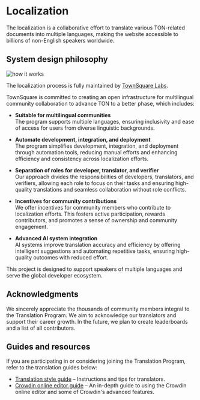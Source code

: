 # Localization

The localization is a collaborative effort to translate various TON-related documents into multiple languages, making the website accessible to billions of non-English speakers worldwide.

## System design philosophy
![how it works](/img/localizationProgramGuideline/localization-program.png)

The localization process is fully maintained by [TownSquare Labs](https://github.com/TownSquareXYZ).

TownSquare is committed to creating an open infrastructure for multilingual community collaboration to advance TON to a better phase, which includes:

* **Suitable for multilingual communities**   
   The program supports multiple languages, ensuring inclusivity and ease of access for users from diverse linguistic backgrounds.

* **Automate development, integration, and deployment**  
   The program simplifies development, integration, and deployment through automation tools, reducing manual efforts and enhancing efficiency and consistency across localization efforts.

* **Separation of roles for developer, translator, and verifier**  
   Our approach divides the responsibilities of developers, translators, and verifiers, allowing each role to focus on their tasks and ensuring high-quality translations and seamless collaboration without role conflicts.

* **Incentives for community contributions**  
   We offer incentives for community members who contribute to localization efforts. This fosters active participation, rewards contributors, and promotes a sense of ownership and community engagement.

* **Advanced AI system integration**  
   AI systems improve translation accuracy and efficiency by offering intelligent suggestions and automating repetitive tasks, ensuring high-quality outcomes with reduced effort.

This project is designed to support speakers of multiple languages and serve the global developer ecosystem.

## Acknowledgments
We sincerely appreciate the thousands of community members integral to the Translation Program. We aim to acknowledge our translators and support their career growth. In the future, we plan to create leaderboards and a list of all contributors.

## Guides and resources
If you are participating in or considering joining the Translation Program, refer to the translation guides below:
* [Translation style guide](/v3/contribute/localization-program/translation-style-guide) – Instructions and tips for translators.
* [Crowdin online editor guide](https://support.crowdin.com/online-editor/) – An in-depth guide to using the Crowdin online editor and some of Crowdin's advanced features.

